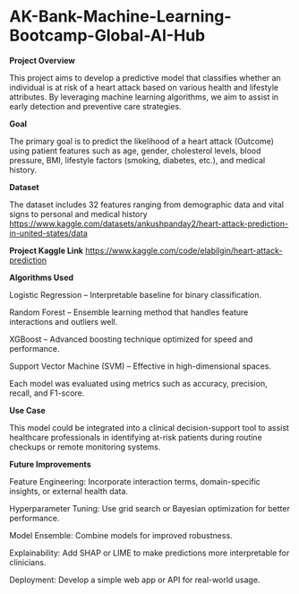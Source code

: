 # AK-Bank-Machine-Learning-Bootcamp-Global-AI-Hub



**Project Overview**

This project aims to develop a predictive model that classifies whether an individual is at risk of a heart attack based on various health and lifestyle attributes. By leveraging machine learning algorithms, we aim to assist in early detection and preventive care strategies.


**Goal**

The primary goal is to predict the likelihood of a heart attack (Outcome) using patient features such as age, gender, cholesterol levels, blood pressure, BMI, lifestyle factors (smoking, diabetes, etc.), and medical history.

**Dataset**

The dataset includes 32 features ranging from demographic data and vital signs to personal and medical history
https://www.kaggle.com/datasets/ankushpanday2/heart-attack-prediction-in-united-states/data


**Project Kaggle Link**
https://www.kaggle.com/code/elabilgin/heart-attack-prediction

**Algorithms Used**

Logistic Regression – Interpretable baseline for binary classification.

Random Forest – Ensemble learning method that handles feature interactions and outliers well.

XGBoost – Advanced boosting technique optimized for speed and performance.

Support Vector Machine (SVM) – Effective in high-dimensional spaces.

Each model was evaluated using metrics such as accuracy, precision, recall, and F1-score.



**Use Case**

This model could be integrated into a clinical decision-support tool to assist healthcare professionals in identifying at-risk patients during routine checkups or remote monitoring systems.



**Future Improvements**

Feature Engineering: Incorporate interaction terms, domain-specific insights, or external health data.

Hyperparameter Tuning: Use grid search or Bayesian optimization for better performance.

Model Ensemble: Combine models for improved robustness.

Explainability: Add SHAP or LIME to make predictions more interpretable for clinicians.

Deployment: Develop a simple web app or API for real-world usage.
